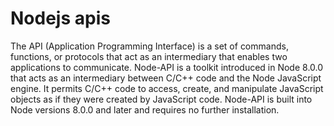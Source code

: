 # Nodejs apis
The API (Application Programming Interface) is a set of commands, functions, or protocols that act as an intermediary that enables two applications to communicate. 
Node-API is a toolkit introduced in Node 8.0.0 that acts as an intermediary between C/C++ code and the Node JavaScript engine. It permits C/C++ code to access, create, and manipulate JavaScript objects as if they were created by JavaScript code. Node-API is built into Node versions 8.0.0 and later and requires no further installation.
